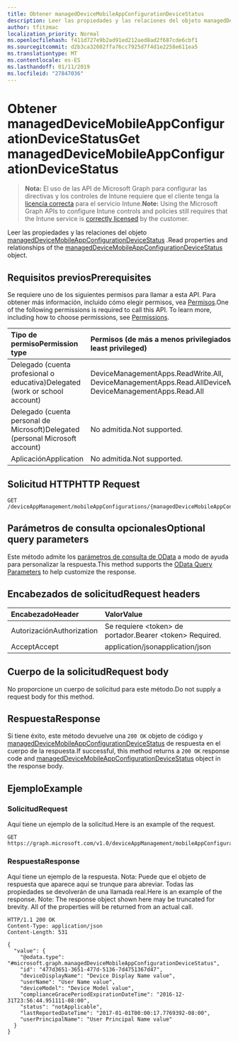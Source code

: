 ```yaml
---
title: Obtener managedDeviceMobileAppConfigurationDeviceStatus
description: Leer las propiedades y las relaciones del objeto managedDeviceMobileAppConfigurationDeviceStatus.
author: tfitzmac
localization_priority: Normal
ms.openlocfilehash: f411d727e9b2ad91ed212aed8ad2f687cde6cbf1
ms.sourcegitcommit: d2b3ca32602ffa76cc7925d7f4d1e2258e611ea5
ms.translationtype: MT
ms.contentlocale: es-ES
ms.lasthandoff: 01/11/2019
ms.locfileid: "27847036"
---
```

# <a name="get-manageddevicemobileappconfigurationdevicestatus"></a><span data-ttu-id="1be6f-103">Obtener managedDeviceMobileAppConfigurationDeviceStatus</span><span class="sxs-lookup"><span data-stu-id="1be6f-103">Get managedDeviceMobileAppConfigurationDeviceStatus</span></span>

> <span data-ttu-id="1be6f-104">**Nota:** El uso de las API de Microsoft Graph para configurar las directivas y los controles de Intune requiere que el cliente tenga la [licencia correcta](https://go.microsoft.com/fwlink/?linkid=839381) para el servicio Intune.</span><span class="sxs-lookup"><span data-stu-id="1be6f-104">**Note:** Using the Microsoft Graph APIs to configure Intune controls and policies still requires that the Intune service is [correctly licensed](https://go.microsoft.com/fwlink/?linkid=839381) by the customer.</span></span>

<span data-ttu-id="1be6f-105">Leer las propiedades y las relaciones del objeto [managedDeviceMobileAppConfigurationDeviceStatus](../resources/intune-apps-manageddevicemobileappconfigurationdevicestatus.md) .</span><span class="sxs-lookup"><span data-stu-id="1be6f-105">Read properties and relationships of the [managedDeviceMobileAppConfigurationDeviceStatus](../resources/intune-apps-manageddevicemobileappconfigurationdevicestatus.md) object.</span></span>
## <a name="prerequisites"></a><span data-ttu-id="1be6f-106">Requisitos previos</span><span class="sxs-lookup"><span data-stu-id="1be6f-106">Prerequisites</span></span>
<span data-ttu-id="1be6f-p101">Se requiere uno de los siguientes permisos para llamar a esta API. Para obtener más información, incluido cómo elegir permisos, vea [Permisos](/graph/permissions-reference).</span><span class="sxs-lookup"><span data-stu-id="1be6f-p101">One of the following permissions is required to call this API. To learn more, including how to choose permissions, see [Permissions](/graph/permissions-reference).</span></span>

|<span data-ttu-id="1be6f-109">Tipo de permiso</span><span class="sxs-lookup"><span data-stu-id="1be6f-109">Permission type</span></span>|<span data-ttu-id="1be6f-110">Permisos (de más a menos privilegiados)</span><span class="sxs-lookup"><span data-stu-id="1be6f-110">Permissions (from most to least privileged)</span></span>|
|:---|:---|
|<span data-ttu-id="1be6f-111">Delegado (cuenta profesional o educativa)</span><span class="sxs-lookup"><span data-stu-id="1be6f-111">Delegated (work or school account)</span></span>|<span data-ttu-id="1be6f-112">DeviceManagementApps.ReadWrite.All, DeviceManagementApps.Read.All</span><span class="sxs-lookup"><span data-stu-id="1be6f-112">DeviceManagementApps.ReadWrite.All, DeviceManagementApps.Read.All</span></span>|
|<span data-ttu-id="1be6f-113">Delegado (cuenta personal de Microsoft)</span><span class="sxs-lookup"><span data-stu-id="1be6f-113">Delegated (personal Microsoft account)</span></span>|<span data-ttu-id="1be6f-114">No admitida.</span><span class="sxs-lookup"><span data-stu-id="1be6f-114">Not supported.</span></span>|
|<span data-ttu-id="1be6f-115">Aplicación</span><span class="sxs-lookup"><span data-stu-id="1be6f-115">Application</span></span>|<span data-ttu-id="1be6f-116">No admitida.</span><span class="sxs-lookup"><span data-stu-id="1be6f-116">Not supported.</span></span>|

## <a name="http-request"></a><span data-ttu-id="1be6f-117">Solicitud HTTP</span><span class="sxs-lookup"><span data-stu-id="1be6f-117">HTTP Request</span></span>
<!-- {
  "blockType": "ignored"
}
-->
``` http
GET /deviceAppManagement/mobileAppConfigurations/{managedDeviceMobileAppConfigurationId}/deviceStatuses/{managedDeviceMobileAppConfigurationDeviceStatusId}
```

## <a name="optional-query-parameters"></a><span data-ttu-id="1be6f-118">Parámetros de consulta opcionales</span><span class="sxs-lookup"><span data-stu-id="1be6f-118">Optional query parameters</span></span>
<span data-ttu-id="1be6f-119">Este método admite los [parámetros de consulta de OData](https://developer.microsoft.com/graph/docs/concepts/query_parameters) a modo de ayuda para personalizar la respuesta.</span><span class="sxs-lookup"><span data-stu-id="1be6f-119">This method supports the [OData Query Parameters](https://developer.microsoft.com/graph/docs/concepts/query_parameters) to help customize the response.</span></span>
## <a name="request-headers"></a><span data-ttu-id="1be6f-120">Encabezados de solicitud</span><span class="sxs-lookup"><span data-stu-id="1be6f-120">Request headers</span></span>
|<span data-ttu-id="1be6f-121">Encabezado</span><span class="sxs-lookup"><span data-stu-id="1be6f-121">Header</span></span>|<span data-ttu-id="1be6f-122">Valor</span><span class="sxs-lookup"><span data-stu-id="1be6f-122">Value</span></span>|
|:---|:---|
|<span data-ttu-id="1be6f-123">Autorización</span><span class="sxs-lookup"><span data-stu-id="1be6f-123">Authorization</span></span>|<span data-ttu-id="1be6f-124">Se requiere &lt;token&gt; de portador.</span><span class="sxs-lookup"><span data-stu-id="1be6f-124">Bearer &lt;token&gt; Required.</span></span>|
|<span data-ttu-id="1be6f-125">Accept</span><span class="sxs-lookup"><span data-stu-id="1be6f-125">Accept</span></span>|<span data-ttu-id="1be6f-126">application/json</span><span class="sxs-lookup"><span data-stu-id="1be6f-126">application/json</span></span>|

## <a name="request-body"></a><span data-ttu-id="1be6f-127">Cuerpo de la solicitud</span><span class="sxs-lookup"><span data-stu-id="1be6f-127">Request body</span></span>
<span data-ttu-id="1be6f-128">No proporcione un cuerpo de solicitud para este método.</span><span class="sxs-lookup"><span data-stu-id="1be6f-128">Do not supply a request body for this method.</span></span>

## <a name="response"></a><span data-ttu-id="1be6f-129">Respuesta</span><span class="sxs-lookup"><span data-stu-id="1be6f-129">Response</span></span>
<span data-ttu-id="1be6f-130">Si tiene éxito, este método devuelve una `200 OK` objeto de código y [managedDeviceMobileAppConfigurationDeviceStatus](../resources/intune-apps-manageddevicemobileappconfigurationdevicestatus.md) de respuesta en el cuerpo de la respuesta.</span><span class="sxs-lookup"><span data-stu-id="1be6f-130">If successful, this method returns a `200 OK` response code and [managedDeviceMobileAppConfigurationDeviceStatus](../resources/intune-apps-manageddevicemobileappconfigurationdevicestatus.md) object in the response body.</span></span>

## <a name="example"></a><span data-ttu-id="1be6f-131">Ejemplo</span><span class="sxs-lookup"><span data-stu-id="1be6f-131">Example</span></span>
### <a name="request"></a><span data-ttu-id="1be6f-132">Solicitud</span><span class="sxs-lookup"><span data-stu-id="1be6f-132">Request</span></span>
<span data-ttu-id="1be6f-133">Aquí tiene un ejemplo de la solicitud.</span><span class="sxs-lookup"><span data-stu-id="1be6f-133">Here is an example of the request.</span></span>
``` http
GET https://graph.microsoft.com/v1.0/deviceAppManagement/mobileAppConfigurations/{managedDeviceMobileAppConfigurationId}/deviceStatuses/{managedDeviceMobileAppConfigurationDeviceStatusId}
```

### <a name="response"></a><span data-ttu-id="1be6f-134">Respuesta</span><span class="sxs-lookup"><span data-stu-id="1be6f-134">Response</span></span>
<span data-ttu-id="1be6f-p102">Aquí tiene un ejemplo de la respuesta. Nota: Puede que el objeto de respuesta que aparece aquí se trunque para abreviar. Todas las propiedades se devolverán de una llamada real.</span><span class="sxs-lookup"><span data-stu-id="1be6f-p102">Here is an example of the response. Note: The response object shown here may be truncated for brevity. All of the properties will be returned from an actual call.</span></span>
``` http
HTTP/1.1 200 OK
Content-Type: application/json
Content-Length: 531

{
  "value": {
    "@odata.type": "#microsoft.graph.managedDeviceMobileAppConfigurationDeviceStatus",
    "id": "477d3651-3651-477d-5136-7d4751367d47",
    "deviceDisplayName": "Device Display Name value",
    "userName": "User Name value",
    "deviceModel": "Device Model value",
    "complianceGracePeriodExpirationDateTime": "2016-12-31T23:56:44.951111-08:00",
    "status": "notApplicable",
    "lastReportedDateTime": "2017-01-01T00:00:17.7769392-08:00",
    "userPrincipalName": "User Principal Name value"
  }
}
```



